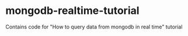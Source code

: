 # mongodb-realtime-tutorial
Contains code for "How to query data from mongodb in real time" tutorial
